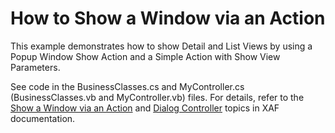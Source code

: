 # How to Show a Window via an Action


<p>This example demonstrates how to show Detail and List Views by using a Popup Window Show Action and a Simple Action with Show View Parameters.</p><p>See code in the BusinessClasses.cs and MyController.cs (BusinessClasses.vb and MyController.vb) files. For details, refer to the <a href="http://documentation.devexpress.com/#Xaf/CustomDocument2803">Show a Window via an Action</a> and <a href="http://documentation.devexpress.com/#Xaf/CustomDocument2805">Dialog Controller</a> topics in XAF documentation.</p>

<br/>


